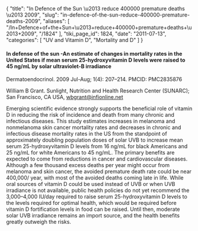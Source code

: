 {
  "title": "In Defence of the Sun \u2013 reduce 400000 premature deaths \u2013 2009",
  "slug": "in-defence-of-the-sun-reduce-400000-premature-deaths-2009",
  "aliases": [
    "/In+Defence+of+the+Sun+\u2013+reduce+400000+premature+deaths+\u2013+2009",
    "/1824"
  ],
  "tiki_page_id": 1824,
  "date": "2011-07-13",
  "categories": [
    "UV and Vitamin D",
    "Mortality and D"
  ]
}


#### In defense of the sun -An estimate of changes in mortality rates in the United States if mean serum 25-hydroxyvitamin D levels were raised to 45 ng/mL by solar ultraviolet-B irradiance

Dermatoendocrinol. 2009 Jul-Aug; 1(4): 207–214. PMCID: PMC2835876

William B Grant. Sunlight, Nutrition and Health Research Center (SUNARC); San Francisco, CA USA, wbgrant@infionline.net

Emerging scientific evidence strongly supports the beneficial role of vitamin D in reducing the risk of incidence and death from many chronic and infectious diseases. This study estimates increases in melanoma and nonmelanoma skin cancer mortality rates and decreases in chronic and infectious disease mortality rates in the US from the standpoint of approximately doubling population doses of solar UVB to increase mean serum 25-hydroxyvitamin D levels from 16 ng/mL for black Americans and 25 ng/mL for white Americans to 45 ng/mL. The primary benefits are expected to come from reductions in cancer and cardiovascular diseases. Although a few thousand excess deaths per year might occur from melanoma and skin cancer, the avoided premature death rate could be near 400,000/ year, with most of the avoided deaths coming late in life. While oral sources of vitamin D could be used instead of UVB or when UVB irradiance is not available, public health policies do not yet recommend the 3,000–4,000 IU/day required to raise serum 25-hydroxyvitamin D levels to the levels required for optimal health, which would be required before vitamin D fortification levels in food can be raised. Until then, moderate solar UVB irradiance remains an import source, and the health benefits greatly outweigh the risks.
